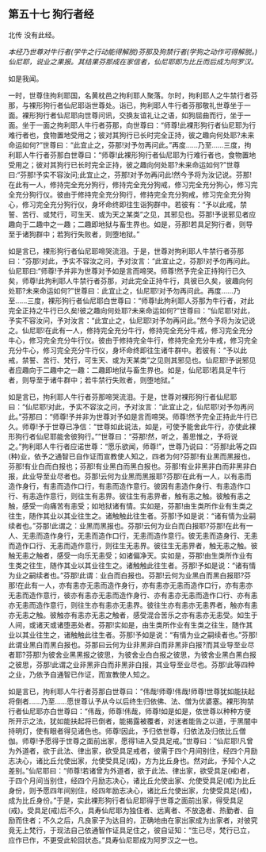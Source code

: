 ## 第五十七 狗行者经

北传 没有此经。

*本经乃世尊对牛行者(学牛之行动能得解脱)芬那及狗禁行者(学狗之动作可得解脱。)仙尼耶，说业之果报。其结果芬那成在家信者，仙尼耶即为比丘而后成为阿罗汉。*

如是我闻。

一时，世尊住拘利耶国，名黄枕邑之拘利耶人聚落。尔时，拘利耶人之牛禁行者芬那，与裸形狗行者仙尼耶诣世尊处。诣已，拘利耶人牛行者芬那敬礼世尊坐于一面。裸形狗行者仙尼耶向世尊问讯，交换友谊礼让之语，如狗屈曲而行，坐于一面。坐于一面之拘利耶人牛行者芬那，向世尊曰：“师尊!此裸形狗行者仙尼耶为行难行者也，食物置地受用之；彼对其狗行已长时完全正持，彼之趣向何处耶?未来命运如何?”世尊曰：“此宜止之，芬那!对予勿再问此。”再度……乃至……三度，拘利耶人牛行者芬那白世尊曰：“师尊!此裸形狗行者仙尼耶为行难行者也，食物置地受用之；彼对其狗行已长时完全正持，彼之趣向何处耶?未来命运如何?”世尊曰:“芬那!予实不容汝问;此宜止之，芬那!对予勿再问此!然今予将为汝记说。芬那!在此有一人，修持完全充分狗行，修持完全充分狗戒，修习完全充分狗心，修习完全充分狗行仪。彼由于修持完全充分狗行，修持完全充分狗戒，修习完全充分狗心，修习完全充分狗行仪，身坏命终即往生诣狗群中。若彼有：“予以此戒，禁誓、苦行、或梵行，可生天、或为天之某类”之见，其邪见也。芬那!予说邪见者应趣向于二趣中之一趣；二趣即地狱与畜生界也。如是，芬那!若具足狗行者，则导至于诸狗群中；若狗行失败者，则堕地狱。”

如是言已，裸形狗行者仙尼耶啼哭流泪。于是，世尊对拘利耶人牛禁行者芬那曰：“芬那!对此，予实不容汝之问，予对汝言：“此宜止之，芬那!对予勿再问此。仙尼耶曰:“师尊!予并非为世尊对予如是言而啼哭。师尊!然予完全正持狗行已久矣，师尊!此拘利耶人牛禁行者芬那，对此完全正持牛行，具彼已久矣，彼趣向何处耶?未来命运如何?”世尊曰：此宜止之，仙尼耶!对予勿再问此。再度……乃至……三度，裸形狗行者仙尼耶白世尊曰：“师尊!此拘利耶人芬那为牛行者，对此完全正持之牛行已久矣!彼之趣向何处耶?未来命运如何?”世尊曰：“仙尼耶!对此，予实不容汝问，予对汝言：“此宜止之，仙尼耶!对予勿再问此。”然今予将为汝记说之。仙尼耶!在此有一人，修持完全充分牛行，修持完全充分牛戒，修习完全充分牛心，修习完全充分牛行仪。彼由于修持完全牛行，修持完全充分牛戒，修习完全充分牛心，修习完全充分牛行仪，身坏命终即往生诸牛群中。若彼有：“予以此戒，禁誓、苦行、梵行，可生天、或为天某类”之见则其邪见也。仙尼耶!予说邪见者应趣向于二趣中之一趣：二趣即地狱与畜生界也。如是，仙尼耶!若具足牛行者，则导至于诸牛群中；若牛禁行失败者，则堕地狱。”

如是言已，拘利耶人牛行者芬那啼哭流泪。于是，世尊对裸形狗行者仙尼耶曰：“仙尼耶!对此，予实不容汝之问，予对汝言：“此宜止之，仙尼耶!对予勿再问此。”芬那曰：“师尊!予并非为世尊对予如是言而啼哭。师尊!然予完全正持此牛行已久。师尊!予于世尊已净信：“世尊如此说法，如是，可使予能舍此牛行，亦使此裸形狗行者仙尼耶能舍彼狗行。””世尊曰：“芬那!然，听之，善思惟之，予将说之。”拘利耶人牛行者应诺世尊：“愿乐欲闻，师尊!”，世尊乃说曰：“芬那!此等之四(种)业，依予之通智已自作证而宣教使人知之，四者为何?芬那!有业黑而黑报也，芬那!有业白而白报也；芬那!有业黑白而黑白报也。芬那!有业非黑非白而非黑非白报，此业导至业尽者也。芬那!云何为业黑而黑报耶?芬那!在此有一人，以有恚而造作身行，有恚而造作口行，有恚而造作意行。彼因有恚造作身行、有恚造作口行、有恚造作意行，则往生有恚界。彼往生有恚界者，触有恚之触。彼触有恚之触，感受一向痛苦有恚受；如地狱诸有情。实如是，芬那!由生类所作业有生类之往生，随作其业以其业往生之。诸触触此往生者。芬那!予如是说：“诸有情为业嗣续者也。”芬那!此谓之：业黑而黑报也。芬那!云何为业白而白报耶?芬那!在此有一人、无恚而造作身行，无恚而造作口行，无恚而造作意行。彼无恚而造身行、无恚而造作口行、无恚而造作意行，则往生无恚界。彼往生无恚界者，触无恚之触。彼触无恚之触者，感受一向乐无恚受；如诸偏净天。实如是，芬那!由生类所作业有生类之往生，随作其业以其业往生之。诸触触此往生者。芬那!予如是说：“诸有情为业之嗣续者也。”芬那!此谓：业白而白报也。芬那!云何为业黑白而黑白报耶?芬那!在此有一人，亦有恚亦无恚而造作身行，亦有恚亦无恚而造作口行，亦有恚亦无恚而造作意行，彼亦有恚亦无恚而造作身行、亦有恚亦无恚而造作口行、亦有恚亦无恚而造作意行，则往生亦有恚亦无恚界。彼往生亦有恚亦无恚界者，触亦有恚亦无恚之触。彼触亦有恚亦无恚之触者，感受混合苦乐之亦有恚亦无恚受。如生于人间，或诸天或诸堕恶处者。芬那!实如是，由生类所作业有生类之往生，随作其业以其业往生之，诸触触此往生者。芬那!予如是说：“有情为业之嗣续者也。”芬那!此谓业黑白而黑白报也。芬那曰云何为业非黑非白而非黑非白报?而其业导至业尽者耶?芬那!为彼舍业黑黑报之彼思，为彼舍业白白报之彼思，为彼舍业黑白黑白报之彼思，芬那!此谓之业非黑非白而非黑非白报，其业导至业尽也。芬那!此等四种之业，乃依予自通智已作证，而宣教使人知之。

如是言已，拘利耶人牛行者芬那白世尊曰：“伟哉!师尊!伟哉!师尊!世尊犹如能扶起将倒者……乃至……愿世尊认予从今以后终生归依佛、法、僧为优婆塞。裸形狗禁行者仙尼耶亦白世尊曰：“伟哉，师尊!伟哉，师尊!如是如是，依世尊以种种方便所开示之法，犹如能扶起将已倒者，能揭露被覆者，对迷者能告之以道，于黑闇中持明灯，使有眼者得见诸色也。师尊!因此，予归依世尊，归依法及归依比丘僧伽。师尊!予愿得于世尊之面前出家，愿得1进入受具足戒。”世尊曰：“仙尼耶!凡曾为外道者，欲于此法、律出家，欲受具足戒者，彼需于四个月间别住，经四个月励志决心，诸比丘允使出家，允使受具足(戒)，方为比丘身也。然对此，予知个人之差别。”仙尼耶曰：“师尊!若诸曾为外道者，欲于此法、律出家，欲受具足(戒)者，于四个月间当别住，经四个月励志决心，诸比丘允使出家、允使受具足(戒)为比丘身份，则予愿四年间别住，经四年励志决心，诸比丘允使出家，允使受具足(戒)，成为比丘身份。”于是，实此裸形狗行者仙尼耶得于世尊之面前出家，得受具足(戒)。受具足(戒)后不久，具寿仙尼耶为独住者、远离者、不放逸者、热勤者、自励而住者；不久之后，凡良家子为达目的，正确地由在家出家成为出家者，对彼究竟无上梵行，于现法自己依通智作证具足住之，彼自证知：“生已尽，梵行已立，应作已作，不更受此轮回状态。”具寿仙尼耶成为阿罗汉之一也。
